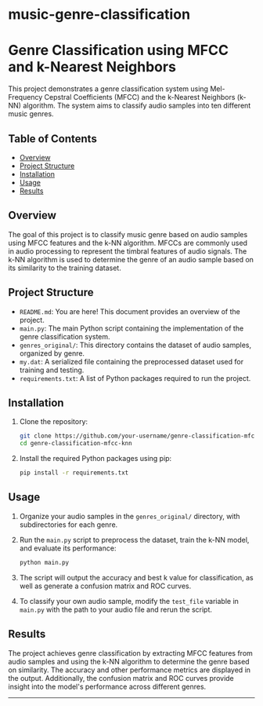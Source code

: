 # music-genre-classification

# Genre Classification using MFCC and k-Nearest Neighbors

This project demonstrates a genre classification system using Mel-Frequency Cepstral Coefficients (MFCC) and the k-Nearest Neighbors (k-NN) algorithm. The system aims to classify audio samples into ten different music genres.

## Table of Contents

- [Overview](#overview)
- [Project Structure](#project-structure)
- [Installation](#installation)
- [Usage](#usage)
- [Results](#results)

## Overview

The goal of this project is to classify music genre based on audio samples using MFCC features and the k-NN algorithm. MFCCs are commonly used in audio processing to represent the timbral features of audio signals. The k-NN algorithm is used to determine the genre of an audio sample based on its similarity to the training dataset.

## Project Structure

- `README.md`: You are here! This document provides an overview of the project.
- `main.py`: The main Python script containing the implementation of the genre classification system.
- `genres_original/`: This directory contains the dataset of audio samples, organized by genre.
- `my.dat`: A serialized file containing the preprocessed dataset used for training and testing.
- `requirements.txt`: A list of Python packages required to run the project.


## Installation

1. Clone the repository:

   ```bash
   git clone https://github.com/your-username/genre-classification-mfcc-knn.git
   cd genre-classification-mfcc-knn
   ```

2. Install the required Python packages using pip:

   ```bash
   pip install -r requirements.txt
   ```

## Usage

1. Organize your audio samples in the `genres_original/` directory, with subdirectories for each genre.
2. Run the `main.py` script to preprocess the dataset, train the k-NN model, and evaluate its performance:

   ```bash
   python main.py
   ```

3. The script will output the accuracy and best k value for classification, as well as generate a confusion matrix and ROC curves.

4. To classify your own audio sample, modify the `test_file` variable in `main.py` with the path to your audio file and rerun the script.

## Results

The project achieves genre classification by extracting MFCC features from audio samples and using the k-NN algorithm to determine the genre based on similarity. The accuracy and other performance metrics are displayed in the output. Additionally, the confusion matrix and ROC curves provide insight into the model's performance across different genres.


---


